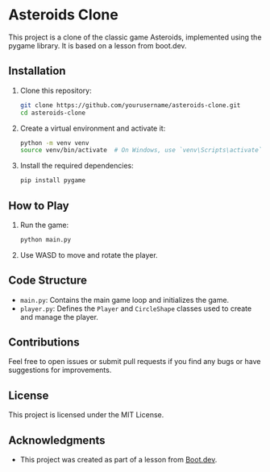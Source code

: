 # Asteroids Clone

This project is a clone of the classic game Asteroids, implemented using the pygame library. It is based on a lesson from boot.dev.

## Installation

1. Clone this repository:
    ```bash
    git clone https://github.com/yourusername/asteroids-clone.git
    cd asteroids-clone
    ```

2. Create a virtual environment and activate it:
    ```bash
    python -m venv venv
    source venv/bin/activate  # On Windows, use `venv\Scripts\activate`
    ```

3. Install the required dependencies:
    ```bash
    pip install pygame
    ```

## How to Play

1. Run the game:
    ```bash
    python main.py
    ```

2. Use WASD to move and rotate the player.

## Code Structure

- `main.py`: Contains the main game loop and initializes the game.
- `player.py`: Defines the `Player` and `CircleShape` classes used to create and manage the player.

## Contributions

Feel free to open issues or submit pull requests if you find any bugs or have suggestions for improvements.

## License

This project is licensed under the MIT License.

## Acknowledgments

- This project was created as part of a lesson from [Boot.dev](https://boot.dev).